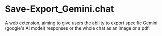 # Save-Export_Gemini.chat
A web extension, aiming to give users the ability to export specific Gemini (google's AI model) responses or the whole chat as an image or a pdf.
